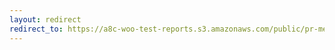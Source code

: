 ```yaml
---
layout: redirect
redirect_to: https://a8c-woo-test-reports.s3.amazonaws.com/public/pr-merge/39619/api/index.html
---
```

